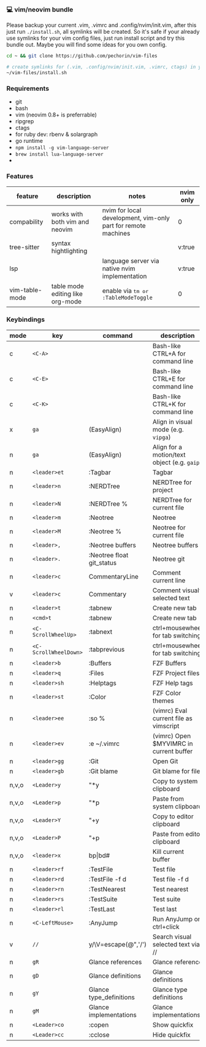 ### 💻 vim/neovim bundle

Please backup your current .vim, .vimrc and .config/nvim/init.vim, after this just run `./install.sh`, all symlinks will be created. So it's safe if your already use symlinks for your vim config files, just run install script and try this bundle out. Maybe you will find some ideas for you own config.

```bash
cd ~ && git clone https://github.com/pechorin/vim-files

# create symlinks for (.vim, .config/nvim/init.vim, .vimrc, ctags) in your home directory
~/vim-files/install.sh
```

### Requirements

- git
- bash
- vim (neovim 0.8+ is preferrable)
- ripgrep
- ctags
- for ruby dev: rbenv & solargraph
- go runtime
- `npm install -g vim-language-server`
- `brew install lua-language-server`
-
### Features

| feature        | description                      | notes                                                         | nvim only |
|----------------|----------------------------------|---------------------------------------------------------------|-----------|
| compability    | works with both vim and neovim   | nvim for local development, vim-only part for remote machines | 0         |
| tree-sitter    | syntax hightlighting             |                                                               | v:true    |
| lsp            |                                  | language server via native nvim implementation                | v:true    |
| vim-table-mode | table mode editing like org-mode | enable via <kbd><leader>tm</kdb> or `:TableModeToggle`        | 0         |

### Keybindings

| mode  | key                   | command                           | description                                  |
|-------|-----------------------|-----------------------------------|----------------------------------------------|
| c     | `<C-A>`               | <Home>                            | Bash-like CTRL+A for command line            |
| c     | `<C-E>`               | <End>                             | Bash-like CTRL+E for command line            |
| c     | `<C-K>`               | <C-U>                             | Bash-like CTRL+K for command line            |
| x     | `ga`                  | <Plug>(EasyAlign)                 | Align in visual mode (e.g. `vipga`)          |
| n     | `ga`                  | <Plug>(EasyAlign)                 | Align for a motion/text object (e.g. `gaip`) |
| n     | `<leader>et`          | :Tagbar<CR>                       | Tagbar                                       |
| n     | `<leader>n`           | :NERDTree<CR>                     | NERDTree for project                         |
| n     | `<leader>N`           | :NERDTree %<CR>                   | NERDTree for current file                    |
| n     | `<leader>m`           | :Neotree<CR>                      | Neotree                                      |
| n     | `<leader>M`           | :Neotree %<CR>                    | Neotree for current file                     |
| n     | `<leader>,`           | :Neotree buffers<CR>              | Neotree buffers                              |
| n     | `<leader>.`           | :Neotree float git_status<CR>     | Neotree git                                  |
| n     | `<leader>c`           | <Plug>CommentaryLine              | Comment current line                         |
| v     | `<leader>c`           | <Plug>Commentary                  | Comment visualy selected text                |
| n     | `<leader>t`           | :tabnew<CR>                       | Create new tab                               |
| n     | `<cmd>t`              | :tabnew<CR>                       | Create new tab                               |
| n     | `<C-ScrollWheelUp>`   | :tabnext<CR>                      | ctrl+mousewheel for tab switching            |
| n     | `<C-ScrollWheelDown>` | :tabprevious<CR>                  | ctrl+mousewheel for tab switching            |
| n     | `<leader>b`           | :Buffers<CR>                      | FZF Buffers                                  |
| n     | `<leader>q`           | :Files<CR>                        | FZF Project files                            |
| n     | `<leader>sh`          | :Helptags <CR>                    | FZF Help tags                                |
| n     | `<leader>st`          | :Color <CR>                       | FZF Color themes                             |
| n     | `<leader>ee`          | :so %<CR>                         | (vimrc) Eval current file as vimscript       |
| n     | `<leader>ev`          | :e ~/.vimrc <CR>                  | (vimrc) Open $MYVIMRC in current buffer      |
| n     | `<leader>gg`          | :Git<CR>                          | Open Git                                     |
| n     | `<leader>gb`          | :Git blame<CR>                    | Git blame for file                           |
| n,v,o | `<Leader>y`           | "*y                               | Copy to system clipboard                     |
| n,v,o | `<Leader>p`           | "*p                               | Paste from system clipboard                  |
| n,v,o | `<Leader>Y`           | "+y                               | Copy to editor clipboard                     |
| n,v,o | `<Leader>P`           | "+p                               | Paste from editor clipboard                  |
| n,v,o | `<leader>x`           | <cmd>bp\|bd#<CR>                  | Kill current buffer                          |
| n     | `<leader>rf`          | :TestFile<CR>                     | Test file                                    |
| n     | `<leader>rd`          | :TestFile -f d<CR>                | Test file -f d                               |
| n     | `<leader>rn`          | :TestNearest<CR>                  | Test nearest                                 |
| n     | `<leader>rs`          | :TestSuite<CR>                    | Test suite                                   |
| n     | `<leader>rl`          | :TestLast<CR>                     | Test last                                    |
| n     | `<C-LeftMouse>`       | :AnyJump<CR>                      | Run AnyJump on ctrl+click                    |
| v     | `//`                  | y/\V<C-R>=escape(@",'/\')<CR><CR> | Search visual selected text via //           |
| n     | `gR`                  | <CMD>Glance references<CR>        | Glance reference                             |
| n     | `gD`                  | <CMD>Glance definitions<CR>       | Glance definitions                           |
| n     | `gY`                  | <CMD>Glance type_definitions<CR>  | Glance type definitions                      |
| n     | `gM`                  | <CMD>Glance implementations<CR>   | Glance implementations                       |
| n     | `<Leader>co`          | :copen<CR>                        | Show quickfix                                |
| n     | `<Leader>cc`          | :cclose<CR>                       | Hide quickfix                                |

